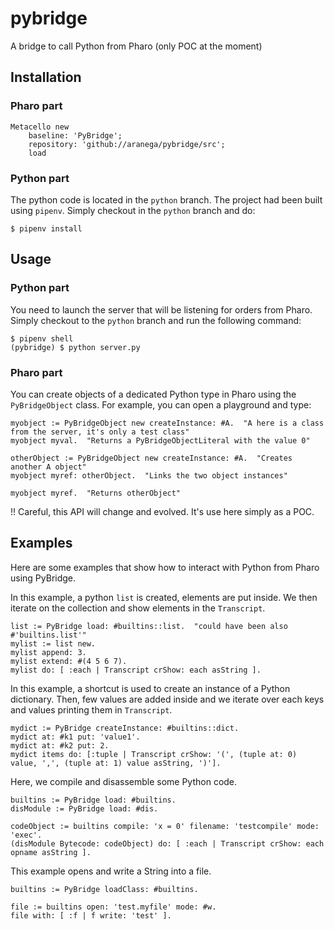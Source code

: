 # pybridge
A bridge to call Python from Pharo (only POC at the moment)


## Installation

### Pharo part

```smalltalk
Metacello new
	baseline: 'PyBridge';
	repository: 'github://aranega/pybridge/src';
	load
```


### Python part

The python code is located in the `python` branch.
The project had been built using `pipenv`. Simply checkout in the `python` branch and do:

```
$ pipenv install
```

## Usage

### Python part

You need to launch the server that will be listening for orders from Pharo.
Simply checkout to the `python` branch and run the following command:

```
$ pipenv shell
(pybridge) $ python server.py
```

### Pharo part

You can create objects of a dedicated Python type in Pharo using the `PyBridgeObject` class.
For example, you can open a playground and type:

```smalltalk
myobject := PyBridgeObject new createInstance: #A.  "A here is a class from the server, it's only a test class"
myobject myval.  "Returns a PyBridgeObjectLiteral with the value 0"

otherObject := PyBridgeObject new createInstance: #A.  "Creates another A object"
myobject myref: otherObject.  "Links the two object instances"

myobject myref.  "Returns otherObject"
```

!! Careful, this API will change and evolved.
It's use here simply as a POC.

## Examples

Here are some examples that show how to interact with Python from Pharo using PyBridge.

In this example, a python `list` is created, elements are put inside.
We then iterate on the collection and show elements in the `Transcript`.

```smalltalk
list := PyBridge load: #builtins::list.  "could have been also #'builtins.list'"
mylist := list new.
mylist append: 3.
mylist extend: #(4 5 6 7).
mylist do: [ :each | Transcript crShow: each asString ].
```

In this example, a shortcut is used to create an instance of a Python dictionary.
Then, few values are added inside and we iterate over each keys and values printing them in `Transcript`.

```smalltalk
mydict := PyBridge createInstance: #builtins::dict.
mydict at: #k1 put: 'value1'.
mydict at: #k2 put: 2.
mydict items do: [:tuple | Transcript crShow: '(', (tuple at: 0) value, ',', (tuple at: 1) value asString, ')'].
```

Here, we compile and disassemble some Python code.

```smalltalk
builtins := PyBridge load: #builtins.
disModule := PyBridge load: #dis.

codeObject := builtins compile: 'x = 0' filename: 'testcompile' mode: 'exec'.
(disModule Bytecode: codeObject) do: [ :each | Transcript crShow: each opname asString ].
```

This example opens and write a String into a file.

```smalltalk
builtins := PyBridge loadClass: #builtins.

file := builtins open: 'test.myfile' mode: #w.
file with: [ :f | f write: 'test' ].
```
